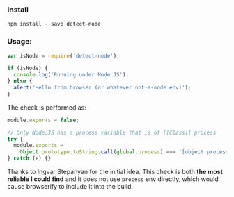 ### Install

```shell
npm install --save detect-node
```

### Usage:

```js
var isNode = require('detect-node');

if (isNode) {
  console.log('Running under Node.JS');
} else {
  alert('Hello from browser (or whatever not-a-node env)');
}
```

The check is performed as:

```js
module.exports = false;

// Only Node.JS has a process variable that is of [[Class]] process
try {
  module.exports =
    Object.prototype.toString.call(global.process) === '[object process]';
} catch (e) {}
```

Thanks to Ingvar Stepanyan for the initial idea. This check is both **the most reliable I could find** and it does not use `process` env directly, which would cause browserify to include it into the build.
